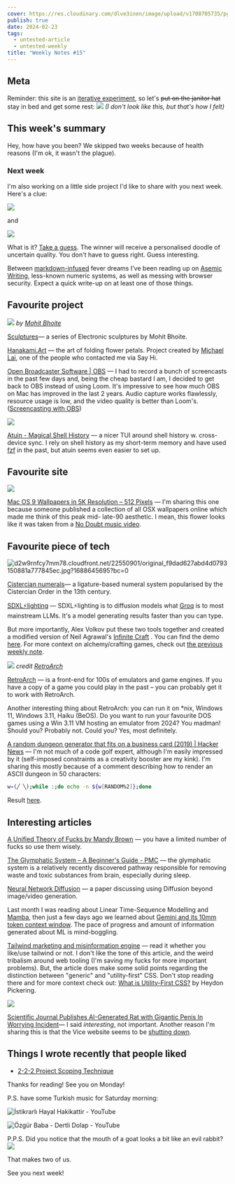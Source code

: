 ```yaml
---
cover: https://res.cloudinary.com/dlve3inen/image/upload/v1708705735/pgy7fh4vdlb51ohewgw8.png
publish: true
date: 2024-02-23
tags:
  - untested-article
  - untested-weekly
title: "Weekly Notes #15"
---
```

## Meta

Reminder: this site is an [iterative experiment](<../../../111>), so let's ~~put on the janitor hat~~ stay in bed and get some rest:
![](55/me-fever.webp)
*(I don't look like this, but that's how I felt)*

## This week's summary

Hey, how have you been? We skipped two weeks because of health reasons (I'm ok, it wasn't the plague).

### Next week

I'm also working on a little side project I'd like to share with you next week. Here's a clue:

![](55/ayeaye-screenshot.webp)

and 

![](55/ayeaye.webp)

What is it? [Take a guess](mailto:hello@sonnet.io?subject=doodle). The winner will receive a personalised doodle of uncertain quality. You don't have to guess right. Guess interesting.


Between [markdown-infused](https://mastodon.cloud/@raf/111929394577675925) fever dreams I've been reading up on [Asemic Writing](<../../../Asemic Writing>), less-known numeric systems, as well as messing with browser security. Expect a quick write-up on at least one of those things.

## Favourite project

![](55/electronic-sculpture.webp)
*by [Mohit Bhoite](https://www.bhoite.com)*

[Sculptures](https://www.bhoite.com/sculptures/)— a series of Electronic sculptures by Mohit Bhoite.

[Hanakami.Art](https://www.hanakami.art) — the art of folding flower petals. Project created by [Michael Lai](https://linktr.ee/michael_lai), one of the people who contacted me via Say Hi.

[Open Broadcaster Software | OBS](https://obsproject.com) — I had to record a bunch of screencasts in the past few days and, being the cheap bastard I am, I decided to get back to OBS instead of using Loom. It's impressive to see how much OBS on Mac has improved in the last 2 years. Audio capture works flawlessly, resource usage is low, and the video quality is better than Loom's.  ([Screencasting with OBS](<../../../Screencasting with OBS>))

![](55/demo-atuin.gif)

[Atuin - Magical Shell History](https://atuin.sh/) — a nicer TUI around shell history w. cross-device sync. I rely on shell history as my short-term memory and have used [fzf](https://github.com/junegunn/fzf) in the past, but atuin seems even easier to set up.
## Favourite site

![](https://512pixels.net/downloads/os9-5k/Golden-Poppy.jpg)

[Mac OS 9 Wallpapers in 5K Resolution – 512 Pixels](https://512pixels.net/projects/mac-os-9-5k-wallpapers/) — I'm sharing this one because someone published a collection of all OSX wallpapers online which made me think of this peak mid- late-90 aesthetic. I mean, this flower looks like it was taken from a [No Doubt music video](https://www.youtube.com/watch?v=TR3Vdo5etCQ).


## Favourite piece of tech

![d2w9rnfcy7mm78.cloudfront.net/22550901/original\_f9dad627abd4d0793150881a777845ec.jpg?1688645695?bc=0](https://d2w9rnfcy7mm78.cloudfront.net/22550901/original_f9dad627abd4d0793150881a777845ec.jpg?1688645695?bc=0)

[Cistercian numerals](https://en.wikipedia.org/wiki/Cistercian_numerals)— a ligature-based numeral system popularised by the Cistercian Order in the 13th century.

[SDXL⚡️lighting](https://fastsdxl.ai) —  SDXL⚡️lighting is to diffusion models what [Groq](https://groq.com) is to most mainstream LLMs. It's a model generating results faster than you can type.

But more importantly, Alex Volkov put these two tools together and created a modified version of Neil Agrawal's [Infinite Craft](https://neal.fun/infinite-craft/) . You can find the demo [here](https://twitter.com/altryne/status/1760561501096575401?s=20). For more context on alchemy/crafting games, check out [the previous weekly note](<../54>).

![](55/sameboy.png)
*credit [RetroArch](https://www.retroarch.com)*

[RetroArch](https://www.retroarch.com/index.php?page=platforms) — is a front-end for 100s of emulators and game engines. If you have a copy of a game you could play in the past – you can probably get it to work with RetroArch.

Another interesting thing about RetroArch: you can run it on \*nix, Windows 11, Windows 3.11, Haiku (BeOS). Do you want to run your favourite DOS games using a Win 3.11 VM hosting an emulator from 2024? You madman! Should you? Probably not. Could you? Yes, most definitely.

[A random dungeon generator that fits on a business card (2019) | Hacker News](https://news.ycombinator.com/item?id=39420385) — I'm not much of a code golf expert, although I'm easily impressed by it (self-imposed constraints as a creativity booster are my kink). I'm sharing this mostly because of a comment describing how to render an ASCII dungeon in 50 characters:

```sh
w=(╱ ╲);while :;do echo -n ${w[RANDOM%2]};done
```

Result [here](https://i.stack.imgur.com/fRX05.png).

## Interesting articles

[A Unified Theory of Fucks by Mandy Brown](https://aworkinglibrary.com/writing/unified-theory-of------) — you have a limited number of fucks so use them wisely. 

[The Glymphatic System – A Beginner's Guide - PMC](https://www.ncbi.nlm.nih.gov/pmc/articles/PMC4636982/) — the glymphatic system is a relatively recently discovered pathway responsible for removing waste and toxic substances from brain, especially during sleep.

[Neural Network Diffusion](https://arxiv.org/abs/2402.13144) — a paper discussing using Diffusion beyond image/video generation.

Last month I was reading about Linear Time-Sequence Modelling and [Mamba](https://maartengrootendorst.substack.com/p/a-visual-guide-to-mamba-and-state), then just a few days ago we learned about [Gemini and its 10mm token context window](https://blog.google/technology/ai/google-gemini-next-generation-model-february-2024/#architecture). The pace of progress and amount of information generated about ML is mind-boggling.


[Tailwind marketing and misinformation engine](https://nuejs.org/blog/tailwind-misinformation-engine/) — read it whether you like/use tailwind or not. I don't like the tone of this article, and the weird tribalism around web tooling (I'm saving my fucks for more important problems). But, the article does make some solid points regarding the distinction between "generic" and "utility-first" CSS. Don't stop reading there and for more context check out: [What is Utility-First CSS?](https://heydonworks.com/article/what-is-utility-first-css/) by Heydon Pickering. 


![](55/rat-dick.png.webp)

[Scientific Journal Publishes AI-Generated Rat with Gigantic Penis In Worrying Incident](https://www.vice.com/en/article/dy3jbz/scientific-journal-frontiers-publishes-ai-generated-rat-with-gigantic-penis-in-worrying-incident)— I said *interesting*, not important. Another reason I'm sharing this is that the Vice website seems to be [shutting down](https://writing.exchange/@ernie/111977450241144169). 

## Things I wrote recently that people liked

- [2-2-2 Project Scoping Technique](<../../../2-2-2 Project Scoping Technique>)

Thanks for reading! See you on Monday!

P.S. have some Turkish music for Saturday morning:

![İstikrarlı Hayal Hakikattir - YouTube](https://www.youtube.com/watch?v=Sl82jz8zZDo&list=OLAK5uy_mP9BChq1Gx2afVqg1oS5iIO2SPIjSVG_s)

![Özgür Baba - Dertli Dolap - YouTube](https://www.youtube.com/watch?v=cIMKJ43TFLs&list=RDEMpq6TxmgjvoB0xpRTx_7yPg&start_radio=1)

P.P.S. Did you notice that the mouth of a goat looks a bit like an evil rabbit? 
![](55/goat-evil.gif)

That makes two of us.


See you next week!

